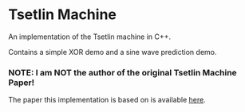 # Tsetlin Machine

An implementation of the Tsetlin machine in C++.

Contains a simple XOR demo and a sine wave prediction demo.

### NOTE: I am NOT the author of the original Tsetlin Machine Paper!

The paper this implementation is based on is available [here](https://arxiv.org/abs/1804.01508).